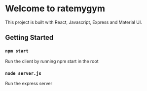 # Welcome to ratemygym
This project is built with React, Javascript, Express and Material UI.

## Getting Started
### `npm start`
Run the client by running npm start in the root

### `node server.js`
Run the express server
